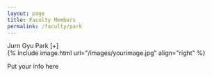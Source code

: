 ```yaml
---
layout: page
title: Faculty Members
permalink: /faculty/park
---
```


<div class="container" markdown="1">
<div class="header" markdown="1">Jurn Gyu Park [+]
</div>
<div class="content" markdown="1" style="min-height: 200px;">
{% include image.html url="/images/yourimage.jpg" align="right" %}

Put your info here

</div>
</div>
